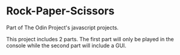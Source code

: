 # Rock-Paper-Scissors

Part of The Odin Project's javascript projects.

This project includes 2 parts. The first part will only be played in the console while the second part will include a GUI.